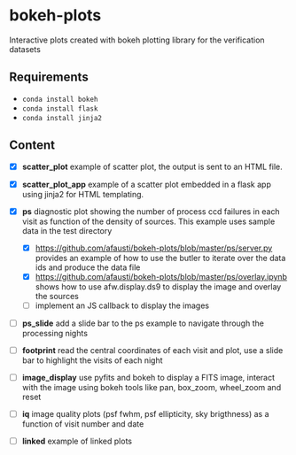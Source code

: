 # bokeh-plots

Interactive plots created with bokeh plotting library for the verification datasets

## Requirements

* `conda install bokeh` 
* `conda install flask`
* `conda install jinja2`
 
## Content

- [x] **scatter_plot** example of scatter plot, the output is sent to an HTML file.
- [x] **scatter_plot_app** example of a scatter plot embedded in a flask app using jinja2 for HTML templating.
- [x] **ps** diagnostic plot showing the number of process ccd failures in each visit as function of the density of sources. This example uses sample data in the test directory
  - [x] https://github.com/afausti/bokeh-plots/blob/master/ps/server.py provides an example of how to use the butler to iterate over the data ids and produce the data file
  - [x] https://github.com/afausti/bokeh-plots/blob/master/ps/overlay.ipynb shows how to use afw.display.ds9 to display the image and overlay the sources
  - [ ] implement an JS callback to display the images
- [ ] **ps_slide** add a slide bar to the ps example to navigate through the processing nights 
- [ ] **footprint** read the central coordinates of each visit and plot, use a slide bar to highlight the visits of each night 
- [ ] **image_display** use pyfits and bokeh to display a FITS image, interact with the image using bokeh tools like pan, box_zoom, wheel_zoom and reset
- [ ] **iq** image quality plots (psf fwhm, psf ellipticity, sky brigthness) as a function of visit number and date 
- [ ] **linked** example of linked plots
 
